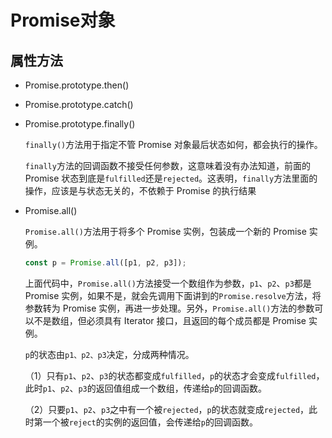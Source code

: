 # Promise对象

## 属性方法

- Promise.prototype.then()
- Promise.prototype.catch()
- Promise.prototype.finally()

    `finally()`方法用于指定不管 Promise 对象最后状态如何，都会执行的操作。

    `finally`方法的回调函数不接受任何参数，这意味着没有办法知道，前面的 Promise 状态到底是`fulfilled`还是`rejected`。这表明，`finally`方法里面的操作，应该是与状态无关的，不依赖于 Promise 的执行结果

- Promise.all()

    `Promise.all()`方法用于将多个 Promise 实例，包装成一个新的 Promise 实例。

    ```jsx
    const p = Promise.all([p1, p2, p3]);
    ```

    上面代码中，`Promise.all()`方法接受一个数组作为参数，`p1`、`p2`、`p3`都是 Promise 实例，如果不是，就会先调用下面讲到的`Promise.resolve`方法，将参数转为 Promise 实例，再进一步处理。另外，`Promise.all()`方法的参数可以不是数组，但必须具有 Iterator 接口，且返回的每个成员都是 Promise 实例。

    `p`的状态由`p1、p2、p3`决定，分成两种情况。

    （1）只有`p1`、`p2`、`p3`的状态都变成`fulfilled`，`p`的状态才会变成`fulfilled`，此时`p1`、`p2`、`p3`的返回值组成一个数组，传递给`p`的回调函数。

    （2）只要`p1`、`p2`、`p3`之中有一个被`rejected`，`p`的状态就变成`rejected`，此时第一个被`reject`的实例的返回值，会传递给`p`的回调函数。